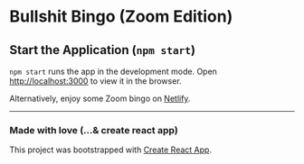 # Bullshit Bingo (Zoom Edition)

## Start the Application (`npm start`)

`npm start` runs the app in the development mode.
Open [http://localhost:3000](http://localhost:3000) to view it in the browser.

Alternatively, enjoy some Zoom bingo on [Netlify]([onNetlify](https://reverent-jepsen-2a063d.netlify.app/)).

---

### Made with love (...& create react app)
This project was bootstrapped with [Create React App](https://github.com/facebook/create-react-app).


